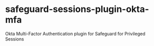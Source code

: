 # safeguard-sessions-plugin-okta-mfa
Okta Multi-Factor Authentication plugin for Safeguard for Privileged Sessions

